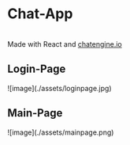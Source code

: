 <h1>Chat-App</h1>
<br>
Made with React and <a href="https://chatengine.io/">chatengine.io</a>
<h2>Login-Page</h2>
![image](./assets/loginpage.jpg)
<h2>Main-Page</h2>
![image](./assets/mainpage.png)
